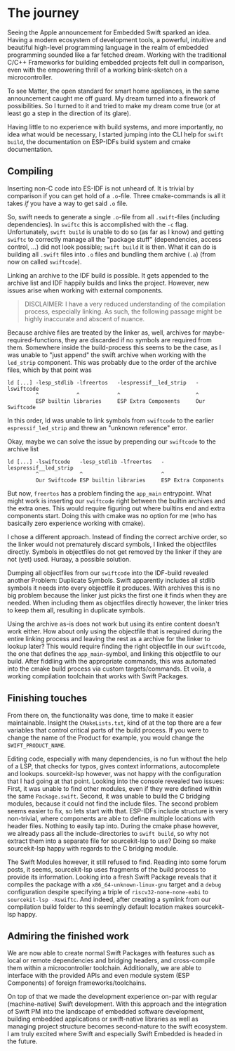 # The journey

Seeing the Apple announcement for Embedded Swift sparked an idea. Having a modern ecosystem of development tools, a powerful, intuitive and beautiful high-level programming language in the realm of embedded programming sounded like a far fetched dream. Working with the traditional C/C++ Frameworks for building embedded projects felt dull in comparison, even with the empowering thrill of a working blink-sketch on a microcontroller.

To see Matter, the open standard for smart home appliances, in the same announcement caught me off guard. My dream turned into a firework of possibilities. So I turned to it and tried to make my dream come true (or at least go a step in the direction of its glare).

Having little to no experience with build systems, and more importantly, no idea what would be necessary, I started jumping into the CLI help for `swift build`, the documentation on ESP-IDFs build system and cmake documentation.

## Compiling

Inserting non-C code into ES-IDF is not unheard of. It is trivial by comparison if you can get hold of a `.o`-file. Three cmake-commands is all it takes _if_ you have a way to get said `.o` file.

So, swift needs to generate a single `.o`-file from all `.swift`-files (including dependencies). In `swiftc` this is accomplished with the `-c` flag. Unfortunately, `swift build` is unable to do so (as far as I know) and getting `swiftc` to correctly manage all the "package stuff" (dependencies, access control, ...) did not look possible; `swift build` it is then. What it can do is building all `.swift` files into `.o` files and bundling them archive (`.a`) (from now on called `swiftcode`).

Linking an archive to the IDF build is possible. It gets appended to the archive list and IDF happily builds and links the project. However, new issues arise when working with external components.

> DISCLAIMER: I have a very reduced understanding of the compilation process, especially linking. As such, the following passage might be highly inaccurate and abscent of nuance.

Because archive files are treated by the linker as, well, archives for maybe-required-functions, they are discarded if no symbols are required from them. Somewhere inside the build-process this seems to be the case, as I was unable to "just append" the swift archive when working with the `led_strip` component. This was probably due to the order of the archive files, which by that point was
```
ld [...] -lesp_stdlib -lfreertos   -lespressif__led_strip   -lswiftcode 
         ^            ^            ^                        ^
         ESP builtin libraries     ESP Extra Components     Our Swiftcode
```
In this order, ld was unable to link symbols from `swiftcode` to the earlier `espressif_led_strip` and threw an "unknown reference" error.

Okay, maybe we can solve the issue by prepending our `swiftcode` to the archive list
```
ld [...] -lswiftcode   -lesp_stdlib -lfreertos   -lespressif__led_strip   
         ^             ^                         ^
         Our Swiftcode ESP builtin libraries     ESP Extra Components
```
But now, `freertos` has a problem finding the `app_main` entrypoint. What might work is inserting our `swiftcode` right between the builtin archives and the extra ones.
This would require figuring out where builtins end and extra components start. Doing this with cmake was no option for me (who has basically zero experience working with cmake).

I chose a different approach. Instead of finding the correct archive order, so the linker would not prematurely discard symbols, I linked the objectfiles directly. Symbols in objectfiles do not get removed by the linker if they are not (yet) used. Huraay, a possible solution.

Dumping all objectfiles from our `swiftcode` into the IDF-build revealed another Problem: Duplicate Symbols. Swift apparently includes all stdlib symbols it needs into every objectfile it produces. With archives this is no big problem because the linker just picks the first one it finds when they are needed. When including them as objectfiles directly however, the linker tries to keep them all, resulting in duplicate symbols.

Using the archive as-is does not work but using its entire content doesn't work either. How about only using the objectfile that is required during the entire linking process and leaving the rest as a archive for the linker to lookup later? This would require finding the right objectfile in our `swiftcode`, the one that defines the `app_main`-symbol, and linking this objectfile to our build. After fiddling with the appropriate commands, this was automated into the cmake build process via custom targets/commands. Et voila, a working compilation toolchain that works with Swift Packages.

## Finishing touches

From there on, the functionality was done, time to make it easier maintainable. Insight the `CMakeLists.txt`, kind of at the top there are a few variables that control critical parts of the build process. If you were to change the name of the Product for example, you would change the `SWIFT_PRODUCT_NAME`.

Editing code, especially with many dependencies, is no fun without the help of a LSP, that checks for typos, gives context informations, autocomplete and lookups. sourcekit-lsp however, was not happy with the configuration that I had going at that point. Looking into the console revealed two issues: First, it was unable to find other modules, even if they were defined within the same `Package.swift`. Second, it was unable to build the C bridging modules, because it could not find the include files. The second problem seems easier to fix, so lets start with that. ESP-IDFs include structure is very non-trivial, where components are able to define multiple locations with header files. Nothing to easily tap into. During the cmake phase however, we already pass all the include-directories to `swift build`, so why not extract them into a separate file for sourcekit-lsp to use? Doing so make sourcekit-lsp happy with regards to the C bridging module.

The Swift Modules however, it still refused to find. Reading into some forum posts, it seems, sourcekit-lsp uses fragments of the build process to provide its information. Looking into a fresh Swift Package reveals that it compiles the package with a `x86_64-unknown-linux-gnu` target and a `debug` configuration despite specifying a triple of `riscv32-none-none-eabi` to `sourcekit-lsp -Xswiftc`. And indeed, after creating a symlink from our compilation build folder to this seemingly default location makes sourcekit-lsp happy.

## Admiring the finished work

We are now able to create normal Swift Packages with features such as local or remote dependencies and bridging headers, and cross-compile them within a microcontroller toolchain. Additionally, we are able to interface with the provided APIs and even module system (ESP Components) of foreign frameworks/toolchains.

On top of that we made the development experience on-par with regular (machine-native) Swift development. With this approach and the integration of Swift PM into the landscape of embedded software development, building embedded applications or swift-native libraries as well as managing project structure becomes second-nature to the swift ecosystem. I am truly excited where Swift and especially Swift Embedded is headed in the future.

